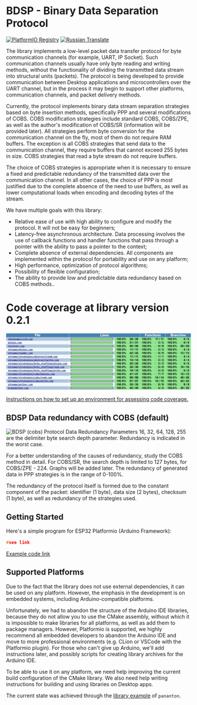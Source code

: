 **BDSP** - Binary Data Separation Protocol
===========
[![PlatformIO Registry](https://badges.registry.platformio.org/packages/kobaproduction/library/BDSP.svg)](https://registry.platformio.org/libraries/kobaproduction/BDSP)
[![Russian Translate](https://img.shields.io/badge/README-RUSSIAN_TRANLATE-blueviolet.svg?style=flat-square)](https://github-com.translate.goog/KobaProduction/BDSP?_x_tr_sl=en&_x_tr_tl=ru)


The library implements a low-level packet data transfer protocol for byte communication channels 
(for example, UART, IP Socket). Such communication channels usually have only byte reading and writing 
methods, without the functionality of dividing the transmitted data stream into structural units (packets). 
The protocol is being developed to provide communication between Desktop applications and microcontrollers 
over the UART channel, but in the process it may begin to support other platforms, communication channels, 
and packet delivery methods.

Currently, the protocol implements binary data stream separation strategies based on byte insertion methods, 
specifically PPP and several modifications of COBS. COBS modification strategies include standard COBS, 
COBS/ZPE, as well as the author's modification of COBS/SR (information will be provided later). All strategies 
perform byte conversion for the communication channel on the fly, most of them do not require RAM buffers. 
The exception is all COBS strategies that send data to the communication channel, they require buffers that 
cannot exceed 255 bytes in size. COBS strategies that read a byte stream do not require buffers.

The choice of COBS strategies is appropriate when it is necessary to ensure a fixed and predictable redundancy 
of the transmitted data over the communication channel. In all other cases, the choice of PPP is most justified 
due to the complete absence of the need to use buffers, as well as lower computational loads when encoding and 
decoding bytes of the stream.

We have multiple goals with this library:
* Relative ease of use with high ability to configure and modify the protocol. It will not be easy for beginners;
* Latency-free asynchronous architecture. Data processing involves the use of callback functions and handler functions 
that pass through a pointer with the ability to pass a pointer to the context;
* Complete absence of external dependencies. All components are implemented within the protocol for portability 
and use on any platform;
* High performance, optimization of protocol algorithms;
* Possibility of flexible configuration;
* The ability to provide low and predictable data redundancy based on COBS methods..

# Code coverage at library version 0.2.1
![BDSP (cobs) Protocol Data Redundancy](docs/attachments/images/coverage.webp)


[Instructions on how to set up an environment for assessing code coverage.](docs/coverage.md)


## BDSP Data redundancy with COBS (default) 
![BDSP (cobs) Protocol Data Redundancy](docs/attachments/images/bdsp-data-redundancy.webp)
Parameters 16, 32, 64, 128, 255 are the delimiter byte search depth parameter. Redundancy is indicated in the worst case.

For a better understanding of the causes of redundancy, study the COBS method in detail. 
For COBS/SR, the search depth is limited to 127 bytes, for COBS/ZPE - 224. Graphs will be added later.
The redundancy of generated data in PPP strategies is in the range of 0-100%.

The redundancy of the protocol itself is formed due to the constant component of the packet: identifier (1 byte), 
data size (2 bytes), checksum (1 byte), as well as redundancy of the strategies used.

## Getting Started

Here's a simple program for ESP32 Platformio (Arduino Framework):

```cpp
#see link
```
[Example code link](examples/PlatformIO/main.cpp)

## Supported Platforms

Due to the fact that the library does not use external dependencies, it can be used on any platform. 
However, the emphasis in the development is on embedded systems, including Arduino-compatible platforms.

Unfortunately, we had to abandon the structure of the Arduino IDE libraries, because they do not allow you to use
the CMake assembly, without which it is impossible to make libraries for all platforms, as well as add them to
package managers. However, Platformio is supported, we highly recommend all embedded developers to abandon the
Arduino IDE and move to more professional environments (e.g. CLion or VSCode with the Platformio plugin). For those
who can't give up Arduino, we'll add instructions later, and possibly scripts for creating library archives for
the Arduino IDE.

To be able to use it on any platform, we need help improving the current build configuration of the CMake library.
We also need help writing instructions for building and using libraries on Desktop apps.

The current state was achieved through the [library example](https://github.com/pananton/cpp-lib-template) of `pananton`.